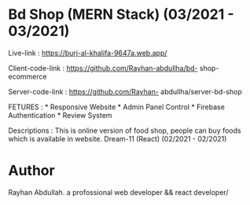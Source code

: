 # Bd Shop (MERN Stack) (03/2021 - 03/2021)

Live-link : https://burj-al-khalifa-9647a.web.app/

Client-code-link : https://github.com/Rayhan-abdullha/bd- shop-ecommerce

Server-code-link : https://github.com/Rayhan- abdullha/server-bd-shop

FETURES : * Responsive Website * Admin Panel Control * Firebase Authentication * Review System

Descriptions : This is online version of food shop, people can
buy foods which is available in website. Dream-11 (React) (02/2021 - 02/2021)

# Author
Rayhan Abdullah. a profossional web developer && react developer/
